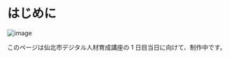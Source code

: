 # はじめに

![image](https://i.gyazo.com/2fe8f1e2d461451f6b5212996272c3ee.jpg)

このページは仙北市デジタル人材育成講座の 1 日目当日に向けて、制作中です。
